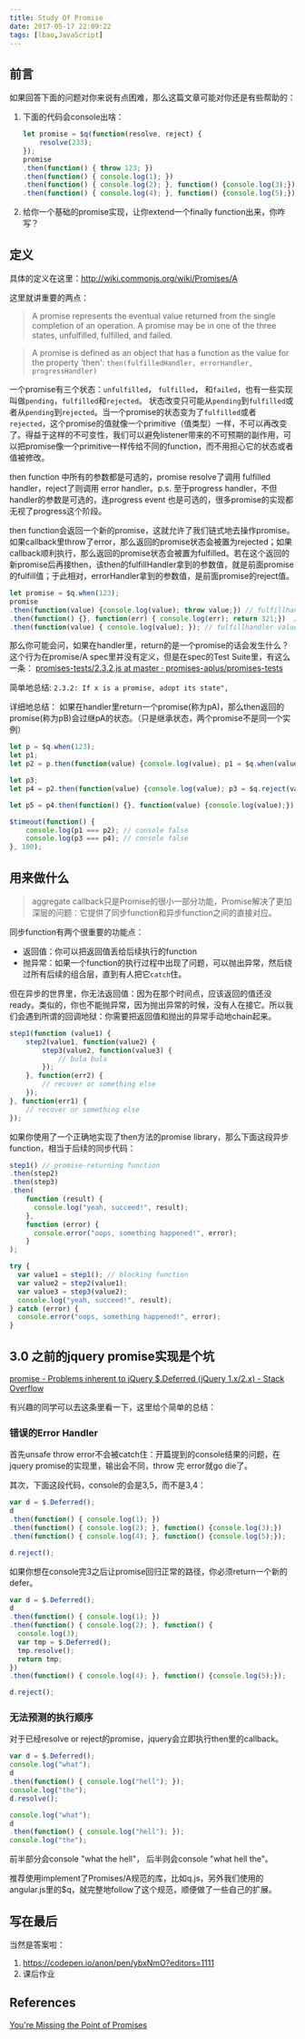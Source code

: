 ```yaml
---
title: Study Of Promise
date: 2017-05-17 22:09:22
tags: [lbao,JavaScript]
---
```


## 前言
如果回答下面的问题对你来说有点困难，那么这篇文章可能对你还是有些帮助的：

1. 下面的代码会console出啥：

	```JavaScript
	let promise = $q(function(resolve, reject) {
		resolve(233);
	});
	promise
	.then(function() { throw 123; })
	.then(function() { console.log(1); })
	.then(function() { console.log(2); }, function() {console.log(3);})
	.then(function() { console.log(4); }, function() {console.log(5);});
	```

2. 给你一个基础的promise实现，让你extend一个finally function出来，你咋写？

<!-- more -->

## 定义

具体的定义在这里：http://wiki.commonjs.org/wiki/Promises/A

这里就讲重要的两点：

> A promise represents the eventual value returned from the single completion of an operation. A promise may be in one of the three states, unfulfilled, fulfilled, and failed. 

> A promise is defined as an object that has a function as the value for the property 'then':
> `then(fulfilledHandler, errorHandler, progressHandler)`

一个promise有三个状态：`unfulfilled`， `fulfilled`， 和`failed`，也有一些实现叫做`pending`，`fulfilled`和`rejected`。
状态改变只可能从`pending`到`fulfilled`或者从`pending`到`rejected`。当一个promise的状态变为了`fulfilled`或者`rejected`，这个promise的值就像一个primitive（值类型）一样，不可以再改变了。得益于这样的不可变性，我们可以避免listener带来的不可预期的副作用，可以把promise像一个primitive一样传给不同的function，而不用担心它的状态或者值被修改。

then function 中所有的参数都是可选的，promise resolve了调用 fulfilled handler，reject了则调用 error handler。p.s. 至于progress handler，不但handler的参数是可选的，连progress event 也是可选的，很多promise的实现都无视了progress这个阶段。

then function会返回一个新的promise，这就允许了我们链式地去操作promise。如果callback里throw了error，那么返回的promise状态会被置为rejected；如果callback顺利执行，那么返回的promise状态会被置为fulfilled。若在这个返回的新promise后再接then，该then的fulfillHandler拿到的参数值，就是前面promise的fulfill值；于此相对，errorHandler拿到的参数值，是前面promise的reject值。

```JavaScript
let promise = $q.when(123);
promise
.then(function(value) {console.log(value); throw value;}) // fulfillhandler value: 123
.then(function() {}, function(err) { console.log(err); return 321;})  // errorhandler err: 123
.then(function(value) { console.log(value); }); // fulfillhandler value: 321
```

那么你可能会问，如果在handler里，return的是一个promise的话会发生什么？这个行为在promise/A spec里并没有定义，但是在spec的Test Suite里，有这么一条：
[promises-tests/2.3.2.js at master · promises-aplus/promises-tests](https://github.com/promises-aplus/promises-tests/blob/master/lib/tests/2.3.2.js)

简单地总结: `2.3.2: If x is a promise, adopt its state",`

详细地总结： 如果在handler里return一个promise(称为pA)，那么then返回的promise(称为pB)会过继pA的状态。（只是继承状态，两个promise不是同一个实例）


```JavaScript
let p = $q.when(123);
let p1;
let p2 = p.then(function(value) {console.log(value); p1 = $q.when(value + 1); return p1;}); // console 123

let p3;
let p4 = p2.then(function(value) {console.log(value); p3 = $q.reject(value + 1); return p3; });	// console 124

let p5 = p4.then(function() {}, function(value) {console.log(value);}); // console 125

$timeout(function() {
    console.log(p1 === p2); // console false
    console.log(p3 === p4);	// console false
}, 100);
```

## 用来做什么

> aggregate callback只是Promise的很小一部分功能，Promise解决了更加深层的问题：它提供了同步function和异步function之间的直接对应。

同步function有两个很重要的功能点：

- 返回值：你可以把返回值丢给后续执行的function
- 抛异常：如果一个function的执行过程中出现了问题，可以抛出异常，然后绕过所有后续的组合层，直到有人把它`catch`住。

但在异步的世界里，你无法返回值：因为在那个时间点，应该返回的值还没ready。类似的，你也不能抛异常，因为抛出异常的时候，没有人在接它。所以我们会遇到所谓的回调地狱：你需要把返回值和抛出的异常手动地chain起来。

```JavaScript
step1(function (value1) {
	step2(value1, function(value2) {
	    step3(value2, function(value3) {
	        // bula bula
	    });
	}, function(err2) {
		// recover or something else
	});
}, function(err1) {
	// recover or something else
});
```

如果你使用了一个正确地实现了then方法的promise library，那么下面这段异步function，相当于后续的同步代码：

```JavaScript
step1() // promise-returning function
.then(step2)
.then(step3)
.then(
    function (result) {
      console.log("yeah, succeed!", result);
    },
    function (error) {
      console.error("oops, something happened!", error);
    }
);
```

```JavaScript
try {
  var value1 = step1(); // blocking function
  var value2 = step2(value1);
  var value3 = step3(value2);
  console.log("yeah, succeed!", result);
} catch (error) {
  console.error("oops, something happened!", error);
}
```


## 3.0 之前的jquery promise实现是个坑

[promise - Problems inherent to jQuery $.Deferred (jQuery 1.x/2.x) - Stack Overflow](http://stackoverflow.com/questions/23744612/problems-inherent-to-jquery-deferred-jquery-1-x-2-x)

有兴趣的同学可以去这条里看一下，这里给个简单的总结：

### 错误的Error Handler

首先unsafe throw error不会被catch住：开篇提到的console结果的问题，在jquery promise的实现里，输出会不同，throw 完 error就go die了。

其次，下面这段代码，console的会是3,5，而不是3,4：

```JavaScript
var d = $.Deferred();
d
.then(function() { console.log(1); })
.then(function() { console.log(2); }, function() {console.log(3);})
.then(function() { console.log(4); }, function() {console.log(5);});

d.reject();
```

如果你想在console完3之后让promise回归正常的路径，你必须return一个新的defer。

```JavaScript
var d = $.Deferred();
d
.then(function() { console.log(1); })
.then(function() { console.log(2); }, function() {
  console.log(3); 
  var tmp = $.Deferred(); 
  tmp.resolve(); 
  return tmp;
})
.then(function() { console.log(4); }, function() {console.log(5);});

d.reject();
```

### 无法预测的执行顺序

对于已经resolve or reject的promise，jquery会立即执行then里的callback。

```JavaScript
var d = $.Deferred();
console.log("what");
d
.then(function() { console.log("hell"); });
console.log("the");
d.resolve();

console.log("what");
d
.then(function() { console.log("hell"); });
console.log("the");
```

前半部分会console "what the hell"， 后半则会console "what hell the"。

推荐使用implement了Promises/A规范的库，比如q.js，另外我们使用的angular.js里的$q，就完整地follow了这个规范，顺便做了一些自己的扩展。


## 写在最后

当然是答案啦：

1.  https://codepen.io/anon/pen/ybxNmO?editors=1111
2.  课后作业


## References
[You're Missing the Point of Promises](https://gist.github.com/domenic/3889970)